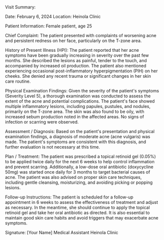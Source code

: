 Visit Summary:

Date: February 6, 2024
Location: Heinola Clinic

Patient Information:
Female patient, age 25

Chief Complaint:
The patient presented with complaints of worsening acne and persistent redness on her face, particularly on the T-zone area.

History of Present Illness (HPI):
The patient reported that her acne symptoms have been gradually increasing in severity over the past few months. She described the lesions as painful, tender to the touch, and accompanied by increased oil production. The patient also mentioned experiencing occasional post-inflammatory hyperpigmentation (PIH) on her cheeks. She denied any recent trauma or significant changes in her skin care routine.

Physical Examination Findings:
Given the severity of the patient's symptoms (Severity Level 5), a thorough examination was conducted to assess the extent of the acne and potential complications. The patient's face showed multiple inflammatory lesions, including papules, pustules, and nodules, primarily on the T-zone area. The skin was also found to be oily, with increased sebum production noted in the affected areas. No signs of infection or scarring were observed.

Assessment / Diagnosis:
Based on the patient's presentation and physical examination findings, a diagnosis of moderate acne (acne vulgaris) was made. The patient's symptoms are consistent with this diagnosis, and further evaluation is not necessary at this time.

Plan / Treatment:
The patient was prescribed a topical retinoid gel (0.05%) to be applied twice daily for the next 6 weeks to help control inflammation and prevent scarring. Additionally, a low-dose oral antibiotic (doxycycline 50mg) was started once daily for 3 months to target bacterial causes of acne. The patient was also advised on proper skin care techniques, including gentle cleansing, moisturizing, and avoiding picking or popping lesions.

Follow-up Instructions:
The patient is scheduled for a follow-up appointment in 6 weeks to assess the effectiveness of treatment and adjust as necessary. In the meantime, she should continue to apply the topical retinoid gel and take her oral antibiotic as directed. It is also essential to maintain good skin care habits and avoid triggers that may exacerbate acne symptoms.

Signature: [Your Name]
Medical Assistant
Heinola Clinic